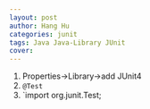 ```yaml
---
layout: post
author: Hang Hu
categories: junit
tags: Java Java-Library JUnit 
cover: 
---
```


1. Properties->Library->add JUnit4
2. `@Test`
3. `import org.junit.Test;
